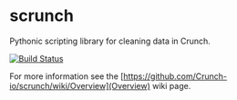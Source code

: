 # scrunch

Pythonic scripting library for cleaning data in Crunch.

[![Build Status](https://travis-ci.org/Crunch-io/scrunch.svg?branch=master)](https://travis-ci.org/Crunch-io/scrunch)

For more information see the [https://github.com/Crunch-io/scrunch/wiki/Overview](Overview) wiki page.
